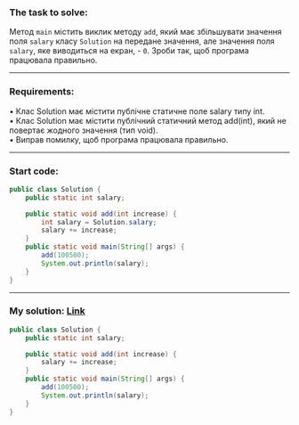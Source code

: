 ### **The task to solve:**  

Метод `main` містить виклик методу `add`, який має збільшувати значення поля `salary` класу `Solution` на передане значення, але значення поля `salary`, яке виводиться на екран, - `0`. Зроби так, щоб програма працювала правильно.

---

### **Requirements:**  

• Клас Solution має містити публічне статичне поле salary типу int.  
• Клас Solution має містити публічний статичний метод add(int), який не повертає жодного значення (тип void).  
• Виправ помилку, щоб програма працювала правильно.

---

### **Start code:**  

```java
public class Solution {
    public static int salary;

    public static void add(int increase) {
        int salary = Solution.salary;
        salary += increase;
    }
    public static void main(String[] args) {
        add(100500);     
        System.out.println(salary);
    }
}
```

---

### **My solution: [Link](./src/Solution.java)**  

```java
public class Solution {
    public static int salary;

    public static void add(int increase) {
        salary += increase;
    }
    public static void main(String[] args) {
        add(100500);     
        System.out.println(salary);
    }
}
```

